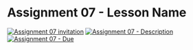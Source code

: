 # Assignment 07 - Lesson Name

[![Assignment 07 invitation](https://img.shields.io/badge/Assignment07-Repository-blue?style=for-the-badge&logo=open%20badges)](#)
[![Assignment 07 - Description](https://img.shields.io/badge/Assignment07-Description-blue?style=for-the-badge&logo=open%20badges)](https://wellesley-bisc195.github.io/BISC195.jl/stable/Assignments/Assignment07.html)
[![Assignment 07 - Due](https://img.shields.io/badge/Due-7%2F09%2F2020-orange?style=for-the-badge&logo=open%20badges)](https://wellesley-bisc195.github.io/BISC195.jl/stable/Assignments/Assignment07.html)
